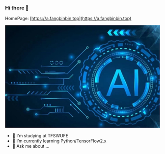 ### Hi there 👋

HomePage:
[https://a.fangbinbin.top](https://a.fangbinbin.top)

![](https://github.com/Cool-breeze-bin/cool-breeze-bin/blob/main/ai.jpg#pic_center=200x80)

- 🔭 I'm studying at TFSWUFE
- 🌱 I’m currently learning Python/TensorFlow2.x
- 💬 Ask me about ...

<!--
**Cool-breeze-bin/cool-breeze-bin** is a ✨ _special_ ✨ repository because its `README.md` (this file) appears on your GitHub profile.

Here are some ideas to get you started:

- 🔭 I’m currently working on ...
- 🌱 I’m currently learning ...
- 👯 I’m looking to collaborate on ...
- 🤔 I’m looking for help with ...
- 💬 Ask me about ...
- 📫 How to reach me: ...
- 😄 Pronouns: ...
- ⚡ Fun fact: ...
-->
